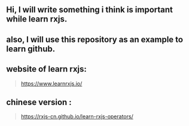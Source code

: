 ## Hi, I will write something i think is important while learn rxjs.
## also, I will use  this repository as an example to learn github.

## website of learn rxjs:
   > https://www.learnrxjs.io/
## chinese version :
   > https://rxjs-cn.github.io/learn-rxjs-operators/
